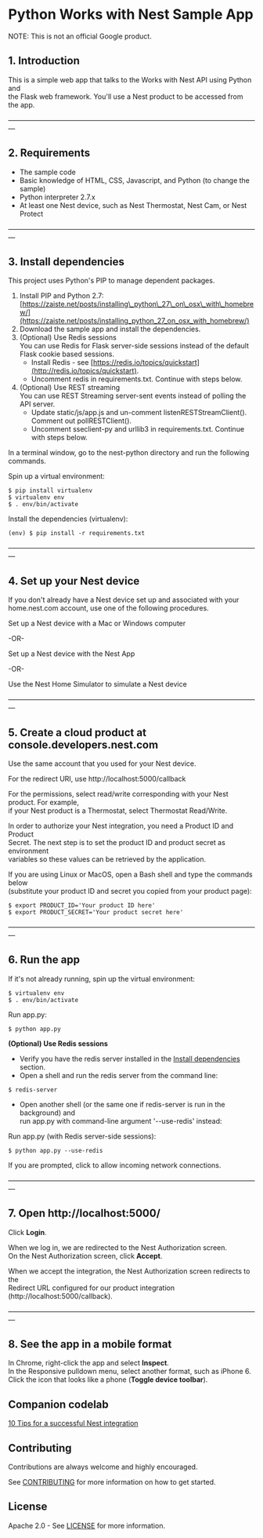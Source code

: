 # Python Works with Nest Sample App


NOTE: This is not an official Google product.

## 1. Introduction

This is a simple web app that talks to the Works with Nest API using Python and  
the Flask web framework. You'll use a Nest product to be accessed from the app.  
   
—————————————————————————————————————

## 2. Requirements

* The sample code
* Basic knowledge of HTML, CSS, Javascript, and Python (to change the sample)
* Python interpreter 2.7.x
* At least one Nest device, such as Nest Thermostat, Nest Cam, or Nest Protect

—————————————————————————————————————

## 3. Install dependencies

This project uses Python's PIP to manage dependent packages.

1. Install PIP and Python 2.7: 
   [https://zaiste.net/posts/installing\_python\_27\_on\_osx\_with\_homebrew/](https://zaiste.net/posts/installing_python_27_on_osx_with_homebrew/)<br/>
1. Download the sample app and install the dependencies.
1. (Optional) Use Redis sessions  
   You can use Redis for Flask server-side sessions instead of the default Flask cookie based sessions.
   *  Install Redis - see [https://redis.io/topics/quickstart](http://redis.io/topics/quickstart).
   *  Uncomment redis in requirements.txt. Continue with steps below.
1. (Optional) Use REST streaming  
   You can use REST Streaming server-sent events instead of polling the API server.  
   *  Update static/js/app.js and un-comment listenRESTStreamClient().  Comment out pollRESTClient().  
   *  Uncomment sseclient-py and urllib3 in requirements.txt. Continue with steps below.  
  

In a terminal window, go to the nest-python directory and run the following 
commands.

Spin up a virtual environment:

```
$ pip install virtualenv
$ virtualenv env
$ . env/bin/activate
```

Install the dependencies (virtualenv):

```
(env) $ pip install -r requirements.txt
```

—————————————————————————————————————

## 4. Set up your Nest device

If you don't already have a Nest device set up and associated with your  
home.nest.com account, use one of the following procedures.

Set up a Nest device with a Mac or Windows computer

-OR-

Set up a Nest device with the Nest App

-OR- 

Use the Nest Home Simulator to simulate a Nest device

—————————————————————————————————————

## 5. Create a cloud product at console.developers.nest.com

Use the same account that you used for your Nest device. 

For the redirect URI, use http://localhost:5000/callback

For the permissions, select read/write corresponding with your Nest product. For 
example,  
if your Nest product is a Thermostat, select Thermostat Read/Write.

In order to authorize your Nest integration, you need a Product ID and Product  
Secret. The next step is to set the product ID and product secret as environment  
variables so these values can be retrieved by the application.

If you are using Linux or MacOS, open a Bash shell and type the commands below  
(substitute your product ID and secret you copied from your product page):

```
$ export PRODUCT_ID='Your product ID here'
$ export PRODUCT_SECRET='Your product secret here'
```

—————————————————————————————————————

## 6. Run the app

If it's not already running, spin up the virtual environment:


```
$ virtualenv env
$ . env/bin/activate
```

Run app.py:


```
$ python app.py
``` 
  
**(Optional) Use Redis sessions**  
* Verify you have the redis server installed in the [Install dependencies](#3._install_dependencies) section.
* Open a shell and run the redis server from the command line:
```
$ redis-server
```
*  Open another shell (or the same one if redis-server is run in the background) and    
   run app.py with command-line argument '--use-redis' instead:
 
Run app.py (with Redis server-side sessions): 
```
$ python app.py --use-redis
```  
   
  

If you are prompted, click to allow incoming network connections.

—————————————————————————————————————

## 7. Open http://localhost:5000/

Click **Login**.

When we log in, we are redirected to the Nest Authorization screen.  
On the Nest Authorization screen, click **Accept**.

When we accept the integration, the Nest Authorization screen redirects to the  
Redirect URL configured for our product integration 
(http://localhost:5000/callback).

—————————————————————————————————————

## 8. See the app in a mobile format

In Chrome, right-click the app and select **Inspect**.  
In the Responsive pulldown menu, select another format, such as iPhone 6.  
Click the icon that looks like a phone (**Toggle device toolbar**).

## Companion codelab

[10 Tips for a successful Nest integration](https://codelabs.developers.google.com/codelabs/nest-ten-tips-for-success)

## Contributing

Contributions are always welcome and highly encouraged.

See [CONTRIBUTING](CONTRIBUTING.md) for more information on how to get started.

## License

Apache 2.0 - See [LICENSE](LICENSE) for more information.
